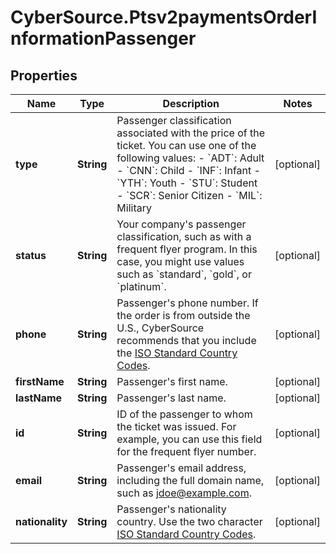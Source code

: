 # CyberSource.Ptsv2paymentsOrderInformationPassenger

## Properties
Name | Type | Description | Notes
------------ | ------------- | ------------- | -------------
**type** | **String** | Passenger classification associated with the price of the ticket. You can use one of the following values: - &#x60;ADT&#x60;: Adult - &#x60;CNN&#x60;: Child - &#x60;INF&#x60;: Infant - &#x60;YTH&#x60;: Youth - &#x60;STU&#x60;: Student - &#x60;SCR&#x60;: Senior Citizen - &#x60;MIL&#x60;: Military  | [optional] 
**status** | **String** | Your company&#39;s passenger classification, such as with a frequent flyer program. In this case, you might use values such as &#x60;standard&#x60;, &#x60;gold&#x60;, or &#x60;platinum&#x60;.  | [optional] 
**phone** | **String** | Passenger&#39;s phone number. If the order is from outside the U.S., CyberSource recommends that you include the [ISO Standard Country Codes](https://developer.cybersource.com/library/documentation/sbc/quickref/countries_alpha_list.pdf).  | [optional] 
**firstName** | **String** | Passenger&#39;s first name. | [optional] 
**lastName** | **String** | Passenger&#39;s last name. | [optional] 
**id** | **String** | ID of the passenger to whom the ticket was issued. For example, you can use this field for the frequent flyer number.  | [optional] 
**email** | **String** | Passenger&#39;s email address, including the full domain name, such as jdoe@example.com. | [optional] 
**nationality** | **String** | Passenger&#39;s nationality country. Use the two character [ISO Standard Country Codes](https://developer.cybersource.com/library/documentation/sbc/quickref/countries_alpha_list.pdf). | [optional] 


